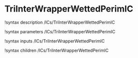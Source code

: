 # TriInterWrapperWettedPerimIC

!syntax description /ICs/TriInterWrapperWettedPerimIC

!syntax parameters /ICs/TriInterWrapperWettedPerimIC

!syntax inputs /ICs/TriInterWrapperWettedPerimIC

!syntax children /ICs/TriInterWrapperWettedPerimIC
